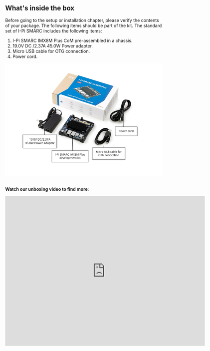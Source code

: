 ## What's inside the box

Before going to the setup or installation chapter, please verify the contents of your package. The following items should be part of the kit. The standard set of I-Pi SMARC includes the following items:

<div class= "bullets">

1. I-Pi SMARC IMX8M Plus CoM pre-assembled in a chassis.
2. 19.0V DC /2.37A 45.0W Power adapter.
3. Micro USB cable for OTG connection.
4. Power cord.


<center>
<img src="UnBoxing.assets/unboxing-1616487924420.PNG"   />
</center>
<br>



**Watch our unboxing video to find more**:

<div class="contentiframe">

<iframe  class="responsive-iframe"  width="640" height="480"  src="https://www.youtube.com/embed/NIFb8UUziEA"  frameborder="0" allow="autoplay; encrypted-media" allowfullscreen></iframe>

</div>

<div>